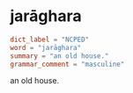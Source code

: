 # jarāghara

``` toml
dict_label = "NCPED"
word = "jarāghara"
summary = "an old house."
grammar_comment = "masculine"
```

an old house.

